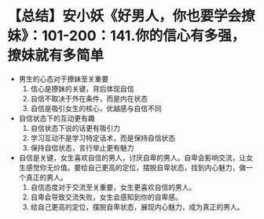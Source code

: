 # 【总结】安小妖《好男人，你也要学会撩妹》：101-200：141.你的信心有多强，撩妹就有多简单

-   男生的心态对于撩妹至关重要
    1.  信心是撩妹的关键，背后体现自信
    2.  自信不取决于外在条件，而是内在状态
    3.  自信是吸引女生的核心，优越感与自信不同
-   自信状态下的互动更有趣
    1.  自信状态下说的话更有吸引力
    2.  学习互动不是学习特定话术，而是保持自信状态
    3.  保持自信状态，言行举止更有魅力
-   自信是关键，女生喜欢自信的男人，讨厌自卑的男人。自卑会影响交流，让女生感觉你无价值。要给自己更高的定位，摆脱自卑状态，找到内心魅力，做一个真正的男人。
    1.  自信态度对于交流至关重要，女生更喜欢自信的男人。
    2.  自卑会导致交流失败，女生会感知到你的自卑感。
    3.  给自己更高的定位，摆脱自卑状态，展现内心魅力，成为真正的男人。